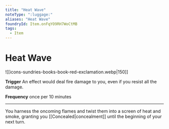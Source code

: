 ```yaml
---
title: "Heat Wave"
noteType: ":luggage:"
aliases: "Heat Wave"
foundryId: Item.onFqYO9RH7WoCtMB
tags:
  - Item
---
```


# Heat Wave
![[icons-sundries-books-book-red-exclamation.webp|150]]

**Trigger** An effect would deal fire damage to you, even if you resist all the damage.

**Frequency** once per 10 minutes

* * *

You harness the oncoming flames and twist them into a screen of heat and smoke, granting you [[Concealed|concealment]] until the beginning of your next turn.
